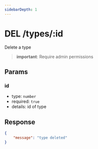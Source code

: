```yaml
---
sidebarDepth: 1
---
```


# DEL /types/:id

Delete a type

> **important**: Require admin permissions

## Params

### id

-   type: `number`
-   required: `true`
-   details: id of type

## Response

```json
{
    "message": "type deleted"
}
```
